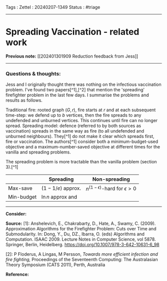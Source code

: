 Tags :
Zettel :  20240207-1349
Status : #triage 

-----

# Spreading Vaccination - related work

**Previous note:** [[202401301909 Reduction feedback from Jess]]

-----

### Questions & thoughts:

Jess and I originally thought there was nothing on the infectious vaccination problem. I've found two papers[^1],[^2] that mention the 'spreading' firefighter problem in the last few days. I summarise the problems and results as follows.

Traditional fire: rooted graph $(G, r)$, fire starts at $r$ and at each subsequent time-step: we defend up to $b$ vertices, then the fire spreads to any undefended and unburned vertices. This continues until fire can no longer spread. Spreading model: defence (referred to by both sources as vaccination) spreads in the same way as fire (to all undefended and unburned neighbours). They[^1] do not make it clear which spreads first, fire or vaccination. The authors[^1] consider both a minimum-budget-used objective and a maximum-number-saved objective at different times for the vanilla and spreading problems.

The spreading problem is more tractable than the vanilla problem (section 3).[^1]

|  | Spreading | Non-spreading |
| ---- | ---- | ---- |
| Max-save | $(1-1/e)$ approx. | $n^{(1-\epsilon)}$-hard for $\epsilon>0$ |
| Min-budget | $\ln n$ approx and  |  |
  






-----
 
**Consider:**


**Source:** 
[1]: Anshelevich, E., Chakrabarty, D., Hate, A., Swamy, C. (2009). Approximation Algorithms for the Firefighter Problem: Cuts over Time and Submodularity. In: Dong, Y., Du, DZ., Ibarra, O. (eds) Algorithms and Computation. ISAAC 2009. Lecture Notes in Computer Science, vol 5878. Springer, Berlin, Heidelberg. https://doi.org/10.1007/978-3-642-10631-6_98

[2]: P Floderus, A Lingas, M Persson, *Towards more efficient infection and fire fighting,* Proceedings of the Seventeenth Computing: The Australasian Theory Symposium (CATS 2011), Perth, Australia



**Reference:** 
